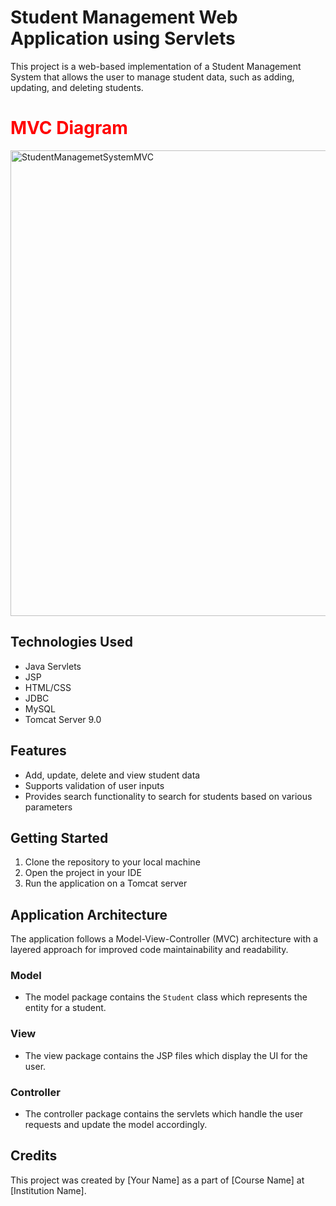 # Student Management Web Application using Servlets

This project is a web-based implementation of a Student Management System that allows the user to manage student data, such as adding, updating, and deleting students.

<h1 style='color:red'> MVC Diagram </h1> 
</p><img width="745" alt="StudentManagemetSystemMVC" src="https://user-images.githubusercontent.com/108913933/212731223-8c264a21-9d98-4d20-bedf-f69b7d812bd7.png">

## Technologies Used
- Java Servlets
- JSP
- HTML/CSS
- JDBC
- MySQL
- Tomcat Server 9.0

## Features
- Add, update, delete and view student data
- Supports validation of user inputs
- Provides search functionality to search for students based on various parameters

## Getting Started
1. Clone the repository to your local machine
2. Open the project in your IDE
3. Run the application on a Tomcat server

## Application Architecture
The application follows a Model-View-Controller (MVC) architecture with a layered approach for improved code maintainability and readability.

### Model
- The model package contains the `Student` class which represents the entity for a student.

### View
- The view package contains the JSP files which display the UI for the user.

### Controller
- The controller package contains the servlets which handle the user requests and update the model accordingly.

## Credits
This project was created by [Your Name] as a part of [Course Name] at [Institution Name].
